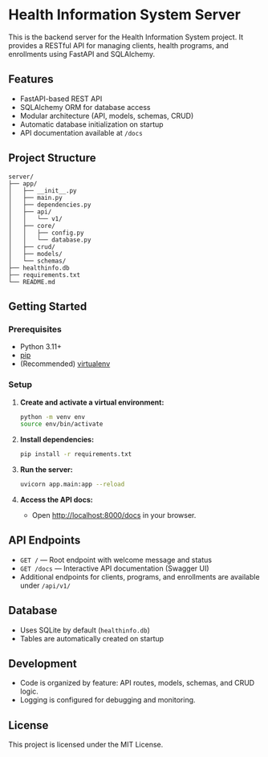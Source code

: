 
# Health Information System Server

This is the backend server for the Health Information System project. It provides a RESTful API for managing clients, health programs, and enrollments using FastAPI and SQLAlchemy.

## Features

- FastAPI-based REST API
- SQLAlchemy ORM for database access
- Modular architecture (API, models, schemas, CRUD)
- Automatic database initialization on startup
- API documentation available at `/docs`

## Project Structure

```
server/
├── app/
│   ├── __init__.py
│   ├── main.py
│   ├── dependencies.py
│   ├── api/
│   │   └── v1/
│   ├── core/
│   │   ├── config.py
│   │   └── database.py
│   ├── crud/
│   ├── models/
│   └── schemas/
├── healthinfo.db
├── requirements.txt
└── README.md
```

## Getting Started

### Prerequisites

- Python 3.11+
- [pip](https://pip.pypa.io/)
- (Recommended) [virtualenv](https://virtualenv.pypa.io/)

### Setup

1. **Create and activate a virtual environment:**
    ```sh
    python -m venv env
    source env/bin/activate
    ```

2. **Install dependencies:**
    ```sh
    pip install -r requirements.txt
    ```

3. **Run the server:**
    ```sh
    uvicorn app.main:app --reload
    ```

4. **Access the API docs:**
    - Open [http://localhost:8000/docs](http://localhost:8000/docs) in your browser.

## API Endpoints

- `GET /` — Root endpoint with welcome message and status
- `GET /docs` — Interactive API documentation (Swagger UI)
- Additional endpoints for clients, programs, and enrollments are available under `/api/v1/`

## Database

- Uses SQLite by default (`healthinfo.db`)
- Tables are automatically created on startup

## Development

- Code is organized by feature: API routes, models, schemas, and CRUD logic.
- Logging is configured for debugging and monitoring.

## License

This project is licensed under the MIT License.

```
